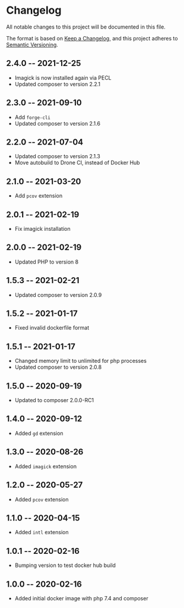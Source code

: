 # Changelog
All notable changes to this project will be documented in this file.

The format is based on [Keep a Changelog](https://keepachangelog.com/en/1.0.0/),
and this project adheres to [Semantic Versioning](https://semver.org/spec/v2.0.0.html).

## 2.4.0 -- 2021-12-25
- Imagick is now installed again via PECL
- Updated composer to version 2.2.1

## 2.3.0 -- 2021-09-10
- Add `forge-cli`
- Updated composer to version 2.1.6

## 2.2.0 -- 2021-07-04
- Updated composer to version 2.1.3
- Move autobuild to Drone CI, instead of Docker Hub

## 2.1.0 -- 2021-03-20
- Add `pcov` extension

## 2.0.1 -- 2021-02-19
- Fix imagick installation

## 2.0.0 -- 2021-02-19
- Updated PHP to version 8

## 1.5.3 -- 2021-02-21
- Updated composer to version 2.0.9

## 1.5.2 -- 2021-01-17
- Fixed invalid dockerfile format

## 1.5.1 -- 2021-01-17
- Changed memory limit to unlimited for php processes
- Updated composer to version 2.0.8

## 1.5.0 -- 2020-09-19
- Updated to composer 2.0.0-RC1

## 1.4.0 -- 2020-09-12
- Added `gd` extension

## 1.3.0 -- 2020-08-26
- Added `imagick` extension

## 1.2.0 -- 2020-05-27
- Added `pcov` extension

## 1.1.0 -- 2020-04-15
- Added `intl` extension

## 1.0.1 -- 2020-02-16
- Bumping version to test docker hub build

## 1.0.0 -- 2020-02-16
- Added initial docker image with php 7.4 and composer
